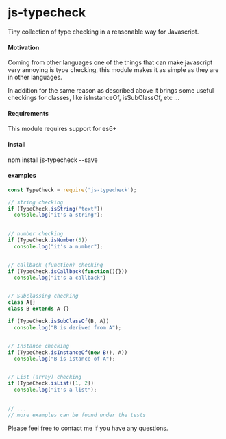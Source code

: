 # js-typecheck
Tiny collection of type checking in a reasonable way for Javascript.

#### Motivation
Coming from other languages one of the things that can make javascript very annoying is type checking, this module makes it as simple as they are in other languages.

In addition for the same reason as described above it brings some useful checkings for classes, like isInstanceOf, isSubClassOf, etc ...

#### Requirements
This module requires support for es6+

#### install
npm install js-typecheck --save

#### examples

```javascript
const TypeCheck = require('js-typecheck');

// string checking
if (TypeCheck.isString("text"))
  console.log("it's a string");
  

// number checking
if (TypeCheck.isNumber(5))
  console.log("it's a number");


// callback (function) checking
if (TypeCheck.isCallback(function(){}))
  console.log("it's a callback")


// Subclassing checking 
class A{}
class B extends A {}

if (TypeCheck.isSubClassOf(B, A))
  console.log("B is derived from A");


// Instance checking
if (TypeCheck.isInstanceOf(new B(), A))
  console.log("B is istance of A");


// List (array) checking
if (TypeCheck.isList([1, 2])
  console.log("it's a list");
  

// ...
// more examples can be found under the tests
```

Please feel free to contact me if you have any questions.


